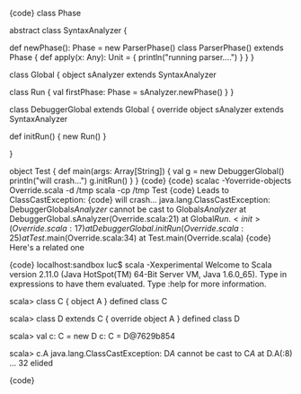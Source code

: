 {code}
class Phase

abstract class SyntaxAnalyzer {
  
  def newPhase(): Phase = new ParserPhase()
  class ParserPhase() extends Phase {
    def apply(x: Any): Unit = {
      println("running parser....")
    }
  }
}

class Global {
  object sAnalyzer extends SyntaxAnalyzer 

  class Run {
     val firstPhase: Phase = sAnalyzer.newPhase()
  }
}

class DebuggerGlobal extends Global {
  override object sAnalyzer extends SyntaxAnalyzer

  def initRun() {
    new Run()
  }

}

object Test {
  def main(args: Array[String]) {
    val g = new DebuggerGlobal()
    println("will crash...")
    g.initRun()
  }
}
{code}
{code}
scalac -Yoverride-objects Override.scala -d /tmp
scala -cp /tmp Test
{code}
Leads to ClassCastException:
{code}
will crash...
java.lang.ClassCastException: DebuggerGlobal$sAnalyzer$ cannot be cast to Global$sAnalyzer$
	at DebuggerGlobal.sAnalyzer(Override.scala:21)
	at Global$Run.<init>(Override.scala:17)
	at DebuggerGlobal.initRun(Override.scala:25)
	at Test$.main(Override.scala:34)
	at Test.main(Override.scala)
{code}
Here's a related one

{code}
localhost:sandbox luc$ scala -Xexperimental
Welcome to Scala version 2.11.0 (Java HotSpot(TM) 64-Bit Server VM, Java 1.6.0_65).
Type in expressions to have them evaluated.
Type :help for more information.

scala> class C { object A }
defined class C

scala> class D extends C { override object A }
defined class D

scala> val c: C = new D
c: C = D@7629b854

scala> c.A
java.lang.ClassCastException: D$A$ cannot be cast to C$A$
  at D.A(<console>:8)
  ... 32 elided

{code}
